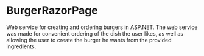 # BurgerRazorPage
Web service for creating and ordering burgers in ASP.NET. 
The web service was made for convenient ordering of the dish the user likes, as well as allowing the user to create the burger he wants from the provided ingredients.
